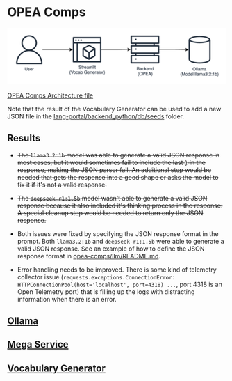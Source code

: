 # OPEA Comps

![opea comps architecture](/opea-comps/assets/opea-comps-architecture.drawio.png)

[OPEA Comps Architecture file](https://app.diagrams.net/?title=opea-comps-architecture#Uhttps%3A%2F%2Fraw.githubusercontent.com%2Fdanielwohlgemuth%2Ffree-genai-bootcamp-2025%2Frefs%2Fheads%2Fmain%2Fopea-comps%2Fassets%2Fopea-comps-architecture.drawio)

Note that the result of the Vocabulary Generator can be used to add a new JSON file in the [lang-portal/backend_python/db/seeds](/lang-portal/backend_python/db/seeds) folder.

## Results

- ~~The `llama3.2:1b` model was able to generate a valid JSON response in most cases, but it would sometimes fail to include the last `}` in the response, making the JSON parser fail. An additional step would be needed that gets the response into a good shape or asks the model to fix it if it's not a valid response.~~

- ~~The `deepseek-r1:1.5b` model wasn't able to generate a valid JSON response because it also included it's thinking process in the response. A special cleanup step would be needed to return only the JSON response.~~

- Both issues were fixed by specifying the JSON response format in the prompt. Both `llama3.2:1b` and `deepseek-r1:1.5b` were able to generate a valid JSON response. See an example of how to define the JSON response format in [opea-comps/llm/README.md](./llm/README.md#Request-Structured-outputs).

- Error handling needs to be improved. There is some kind of telemetry collector issue (`requests.exceptions.ConnectionError: HTTPConnectionPool(host='localhost', port=4318) ...`, port 4318 is an Open Telemetry port) that is filling up the logs with distracting information when there is an error.

## [Ollama](./llm/README.md)

## [Mega Service](./mega-service/README.md)

## [Vocabulary Generator](./vocab_generator/README.md)

